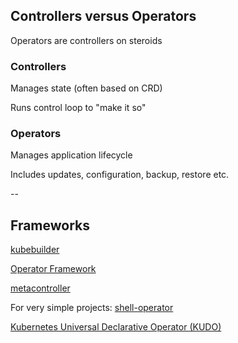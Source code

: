 ## Controllers versus Operators

Operators are controllers on steroids

### Controllers

Manages state (often based on CRD)

Runs control loop to "make it so"

### Operators

Manages application lifecycle

Includes updates, configuration, backup, restore etc.

--

## Frameworks

[kubebuilder](https://book.kubebuilder.io/)

[Operator Framework](https://operatorframework.io/)

[metacontroller](https://metacontroller.github.io/metacontroller/intro.html)

For very simple projects: [shell-operator](https://github.com/flant/shell-operator)

[Kubernetes Universal Declarative Operator (KUDO)](https://kudo.dev/)
